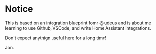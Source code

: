# Notice

This is based on an integration blueprint fomr @ludeus and is about me learning to use Github, VSCode, and write Home Assistant integrations.

Don't expect anythign useful here for a long time!

Jon.

